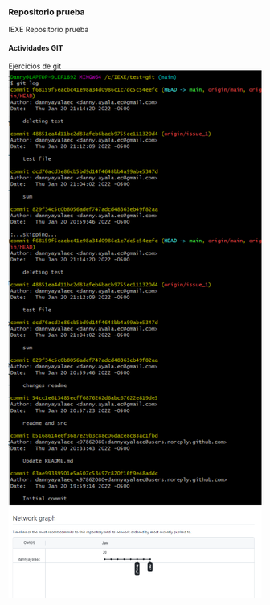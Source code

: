 ### Repositorio prueba

IEXE Repositorio prueba 

 #### Actividades GIT
 
 Ejercicios de git
![](https://github.com/dannyayalaec/imagenes/blob/582dc2bc678062efc9e5cf70b7dafe7516036f8f/pic.png)
![](https://github.com/dannyayalaec/imagenes/blob/23ec82db9d7af7a239a61706dd94c0dc81a39061/network.png)
